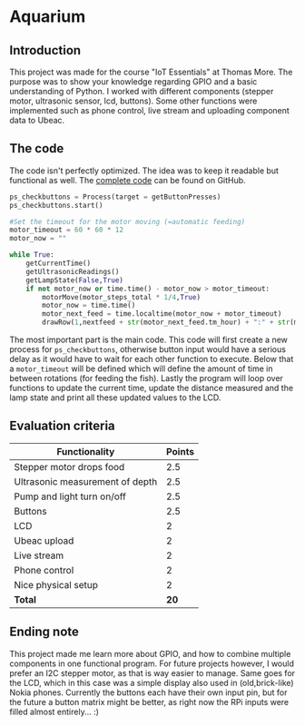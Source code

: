 # Aquarium
## Introduction
This project was made for the course "IoT Essentials" at Thomas More. The purpose was to show your knowledge regarding GPIO and a basic understanding of Python. I worked with different components (stepper motor, ultrasonic sensor, lcd, buttons). Some other functions were implemented such as phone control, live stream and uploading component data to Ubeac.

## The code
The code isn't perfectly optimized. The idea was to keep it readable but functional as well. The [complete code](https://github.com/syandelbart/TM-IoTEssentials-Aquarium-Public/blob/39d13a232f90d73d33709c2a4207e6071885a97d/final.py) can be found on GitHub.
```python
ps_checkbuttons = Process(target = getButtonPresses)
ps_checkbuttons.start()

#Set the timeout for the motor moving (=automatic feeding)
motor_timeout = 60 * 60 * 12
motor_now = ""

while True:
    getCurrentTime()
    getUltrasonicReadings()
    getLampState(False,True)
    if not motor_now or time.time() - motor_now > motor_timeout:
        motorMove(motor_steps_total * 1/4,True)
        motor_now = time.time()
        motor_next_feed = time.localtime(motor_now + motor_timeout)
        drawRow(1,nextfeed + str(motor_next_feed.tm_hour) + ":" + str(motor_next_feed.tm_min))
```
The most important part is the main code. This code will first create a new process for `ps_checkbuttons`, otherwise button input would have a serious delay as it would have to wait for each other function to execute. Below that a `motor_timeout` will be defined which will define the amount of time in between rotations (for feeding the fish). Lastly the program will loop over functions to update the current time, update the distance measured and the lamp state and print all these updated values to the LCD.

## Evaluation criteria

| Functionality  | Points |
| ------------- | ------------- |
| Stepper motor drops food | 2.5
| Ultrasonic measurement of depth | 2.5
| Pump and light turn on/off  | 2.5
| Buttons  | 2.5
| LCD  | 2
| Ubeac upload  | 2
| Live stream  | 2
| Phone control  | 2
| Nice physical setup  | 2
| **Total** | **20**

## Ending note
This project made me learn more about GPIO, and how to combine multiple components in one functional program. For future projects however, I would prefer an I2C stepper motor, as that is way easier to manage. Same goes for the LCD, which in this case was a simple display also used in (old,brick-like) Nokia phones. Currently the buttons each have their own input pin, but for the future a button matrix might be better, as right now the RPi inputs were filled almost entirely... :) 
